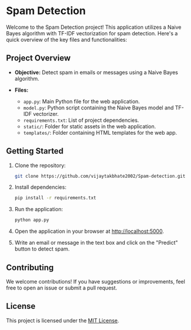 # Spam Detection

Welcome to the Spam Detection project! This application utilizes a Naive Bayes algorithm with TF-IDF vectorization for spam detection. Here's a quick overview of the key files and functionalities:

## Project Overview

- **Objective:** Detect spam in emails or messages using a Naive Bayes algorithm.

- **Files:**
  - `app.py`: Main Python file for the web application.
  - `model.py`: Python script containing the Naive Bayes model and TF-IDF vectorizer.
  - `requirements.txt`: List of project dependencies.
  - `static/`: Folder for static assets in the web application.
  - `templates/`: Folder containing HTML templates for the web app.

## Getting Started

1. Clone the repository:

   ```bash
   git clone https://github.com/vijaytakbhate2002/Spam-detection.git
   ```

2. Install dependencies:

   ```bash
   pip install -r requirements.txt
   ```

3. Run the application:

   ```bash
   python app.py
   ```

4. Open the application in your browser at [http://localhost:5000](http://localhost:5000).

5. Write an email or message in the text box and click on the "Predict" button to detect spam.

## Contributing

We welcome contributions! If you have suggestions or improvements, feel free to open an issue or submit a pull request.

## License

This project is licensed under the [MIT License](LICENSE).
